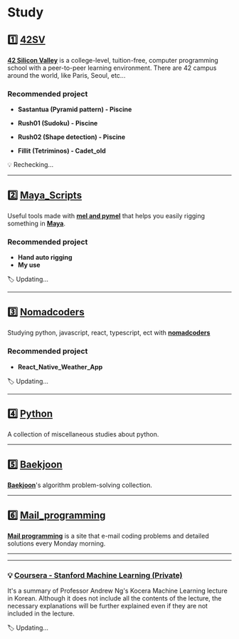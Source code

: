 # Study

## :one: [42SV](https://github.com/lisy0123/42)

**[42 Silicon Valley](https://www.42.us.org)** is a college-level, tuition-free, computer programming school with a peer-to-peer learning environment. There are 42 campus around the world, like Paris, Seoul, etc...

### Recommended project

- **Sastantua (Pyramid pattern) - Piscine**
- **Rush01 (Sudoku) - Piscine**
- **Rush02 (Shape detection) - Piscine**

- **Fillit (Tetriminos) - Cadet_old**

:bulb: Rechecking...

---

## :two: [Maya_Scripts](https://github.com/lisy0123/Maya_Scripts)

Useful tools made with [**mel and pymel**](https://help.autodesk.com/cloudhelp/2020/ENU/Maya-Tech-Docs/PyMel/index.html) that helps you easily rigging something in **[Maya](https://www.autodesk.com/products/maya/overview?support=ADVANCED&plc=MAYA&term=3-YEAR&quantity=1)**.

### Recommended project

- **Hand auto rigging**
- **My use**

:label:  Updating...

---

## :three: [Nomadcoders](https://github.com/lisy0123/Nomadcoders)

Studying python, javascript, react, typescript, ect with **[nomadcoders](https://nomadcoders.co)**

### Recommended project

- **React_Native_Weather_App**

:label:  Updating...

---

## :four: [Python](https://github.com/lisy0123/Study/tree/master/python)

A collection of miscellaneous studies about python.

---

## :five: [Baekjoon](https://github.com/lisy0123/Study/blob/master/baekjoon)

**[Baekjoon](https://www.acmicpc.net/)**'s algorithm problem-solving collection.

---

## :six: [Mail_programming](https://github.com/lisy0123/Study/blob/master/Mail_programming)

**[Mail programming](https://mailprogramming.com/)** is a site that e-mail coding problems and detailed solutions every Monday morning. 

---

---

### :bulb: [Coursera - Stanford Machine Learning (Private)](https://github.com/lisy0123/Coursera_Stanford_Machine_Learning)

It's a summary of Professor Andrew Ng's Kocera Machine Learning lecture in Korean. Although it does not include all the contents of the lecture, the necessary explanations will be further explained even if they are not included in the lecture.

:label:  Updating...



